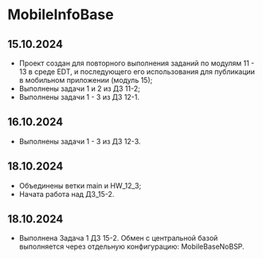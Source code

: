 # MobileInfoBase

## **15.10.2024**
- Проект создан для повторного выполнения заданий по модулям 11 - 13 в среде EDT, и последующего его использования для публикации в мобильном приложении (модуль 15);
- Выполнены задачи 1 и 2 из ДЗ 11-2;
- Выполнены задачи 1 - 3 из ДЗ 12-1.

## **16.10.2024**
 - Выполнены задачи 1 - 3 из ДЗ 12-3.
  
## **18.10.2024**
- Объединены ветки main и HW_12_3;
- Начата работа над ДЗ_15-2.

## **18.10.2024**
- Выполнена Задача 1 ДЗ 15-2. Обмен с центральной базой выполняется через отдельную конфигурацию: MobileBaseNoBSP.
